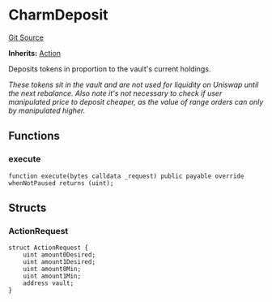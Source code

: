 # CharmDeposit
[Git Source](https://github.com/FloorDAO/floor-v2/blob/fce0c6edadd90eef36eb24d13cfb5b386eeb9d00/src/contracts/actions/charmfi/Deposit.sol)

**Inherits:**
[Action](/src/contracts/actions/Action.sol/contract.Action.md)

Deposits tokens in proportion to the vault's current holdings.

*These tokens sit in the vault and are not used for liquidity on
Uniswap until the next rebalance. Also note it's not necessary to check
if user manipulated price to deposit cheaper, as the value of range
orders can only by manipulated higher.*


## Functions
### execute


```solidity
function execute(bytes calldata _request) public payable override whenNotPaused returns (uint);
```

## Structs
### ActionRequest

```solidity
struct ActionRequest {
    uint amount0Desired;
    uint amount1Desired;
    uint amount0Min;
    uint amount1Min;
    address vault;
}
```

